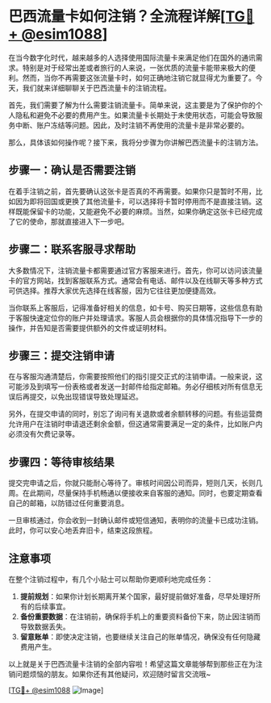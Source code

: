 # 巴西流量卡如何注销？全流程详解[[TG💪+ @esim1088](https://t.me/s/esim1088)]

在当今数字化时代，越来越多的人选择使用国际流量卡来满足他们在国外的通讯需求。特别是对于经常出差或者旅行的人来说，一张优质的流量卡能带来极大的便利。然而，当你不再需要这张流量卡时，如何正确地注销它就显得尤为重要了。今天，我们就来详细聊聊关于巴西流量卡的注销流程。

首先，我们需要了解为什么需要注销流量卡。简单来说，这主要是为了保护你的个人隐私和避免不必要的费用产生。如果流量卡长期处于未使用状态，可能会导致服务中断、账户冻结等问题。因此，及时注销不再使用的流量卡是非常必要的。

那么，具体该如何操作呢？接下来，我将分步骤为你讲解巴西流量卡的注销方法。

## 步骤一：确认是否需要注销

在着手注销之前，首先要确认这张卡是否真的不再需要。如果你只是暂时不用，比如因为即将回国或更换了其他流量卡，可以选择将卡暂时停用而不是直接注销。这样既能保留卡的功能，又能避免不必要的麻烦。当然，如果你确定这张卡已经完成了它的使命，那就直接进入下一步吧。

## 步骤二：联系客服寻求帮助

大多数情况下，注销流量卡都需要通过官方客服来进行。首先，你可以访问该流量卡的官方网站，找到客服联系方式。通常会有电话、邮件以及在线聊天等多种方式可供选择。推荐大家优先选择在线客服，因为它往往更加便捷高效。

当你联系上客服后，记得准备好相关的信息，如卡号、购买日期等，这些信息有助于客服快速定位你的账户并处理请求。客服人员会根据你的具体情况指导下一步的操作，并告知是否需要提供额外的文件或证明材料。

## 步骤三：提交注销申请

在与客服沟通清楚后，你需要按照他们的指引提交正式的注销申请。一般来说，这可能涉及到填写一份表格或者发送一封邮件给指定邮箱。务必仔细核对所有信息无误后再提交，以免出现错误导致处理延迟。

另外，在提交申请的同时，别忘了询问有关退款或者余额转移的问题。有些运营商允许用户在注销时申请退还剩余金额，但这通常需要满足一定的条件，比如账户内必须没有欠费记录等。

## 步骤四：等待审核结果

提交完申请之后，你就只能耐心等待了。审核时间因公司而异，短则几天，长则几周。在此期间，尽量保持手机畅通以便接收来自客服的通知。同时，也要定期查看自己的邮箱，以防错过任何重要消息。

一旦审核通过，你会收到一封确认邮件或短信通知，表明你的流量卡已成功注销。此时，你可以安心地丢弃旧卡，结束这段旅程。

## 注意事项

在整个注销过程中，有几个小贴士可以帮助你更顺利地完成任务：

1. **提前规划**：如果你计划长期离开某个国家，最好提前做好准备，尽早处理好所有的后续事宜。
2. **备份重要数据**：在注销前，确保将手机上的重要资料备份下来，防止因注销而导致数据丢失。
3. **留意账单**：即使决定注销，也要继续关注自己的账单情况，确保没有任何隐藏费用产生。

以上就是关于巴西流量卡注销的全部内容啦！希望这篇文章能够帮到那些正在为注销问题烦恼的朋友。如果你还有其他疑问，欢迎随时留言交流哦~

[[TG💪+ @esim1088](https://t.me/s/esim1088) ![Image](https://i.postimg.cc/4NQfJmqS/Snipaste-2025-05-13-00-14-12.png)]